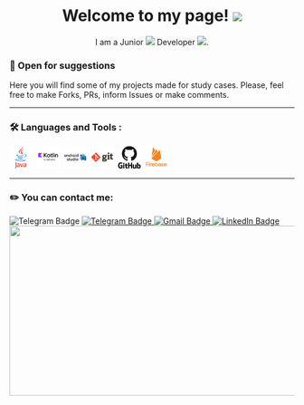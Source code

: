 <div id="header" align="center">
 

<h1>
Welcome to my page!
  <img src="https://media.giphy.com/media/hvRJCLFzcasrR4ia7z/giphy.gif" width="30px"/>
</h1>

I am a Junior <img src="https://media.giphy.com/media/Lmy23L3RkJ0sEWokRN/giphy.gif" width="30"> Developer <img src="https://media.giphy.com/media/WUlplcMpOCEmTGBtBW/giphy.gif" width="30">.

</div>

### :briefcase: Open for suggestions


Here you will find some of my projects made for study cases. Please, feel free to make Forks, PRs, inform Issues or make comments. 

---

### :hammer_and_wrench: Languages and Tools :
<div>
  <img src="https://github.com/devicons/devicon/blob/master/icons/java/java-original-wordmark.svg" title="Java" alt="Java" width="40" height="40"/>&nbsp;
  <img src="https://github.com/devicons/devicon/blob/master/icons/kotlin/kotlin-original-wordmark.svg" title="Java" alt="Java" width="40" height="40"/>&nbsp;
  <img src="https://github.com/devicons/devicon/blob/master/icons/androidstudio/androidstudio-original-wordmark.svg" title="Java" alt="Java" width="40" height="40"/>&nbsp;
  <img src="https://github.com/devicons/devicon/blob/master/icons/git/git-original-wordmark.svg" title="Java" alt="Java" width="40" height="40"/>&nbsp;
  <img src="https://github.com/devicons/devicon/blob/master/icons/github/github-original-wordmark.svg" title="Java" alt="Java" width="40" height="40"/>&nbsp;
<img src="https://github.com/devicons/devicon/blob/master/icons/firebase/firebase-plain-wordmark.svg" title="Java" alt="Java" width="40" height="40"/>&nbsp;
</div>

---

### :pencil2: You can contact me:
<div id="badges" align="center>
   <a href="https://t.me/Earldev">
   <img src="https://img.shields.io/badge/Telegram-red?style=for-the-badge&logo=telegram&logoColor=white" alt="Telegram Badge"/>
  </a>
                        
  <a href="https://t.me/Earldev">
    <img src="https://img.shields.io/badge/Telegram-blue?style=for-the-badge&logo=telegram&logoColor=white" alt="Telegram Badge"/>
  </a>
  <a href="https://t.me/Earldev">
    <img src="https://img.shields.io/badge/Gmail-red?style=for-the-badge&logo=gmail&logoColor=white" alt="Gmail Badge"/>
  </a>
  <a href="your-Twitter-URL">
    <img src="https://img.shields.io/badge/LinkedIn-blue?style=for-the-badge&logo=linkedin&logoColor=white" alt="LinkedIn Badge"/>
  </a>
</div>

<div align="center">
  <img src="https://media.giphy.com/media/dWesBcTLavkZuG35MI/giphy.gif" width="600" height="300"/>
</div>

